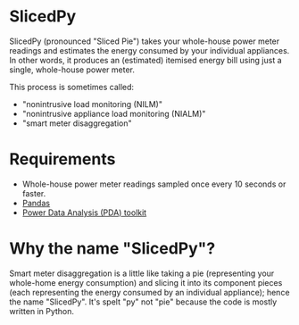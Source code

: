 # SlicedPy

SlicedPy (pronounced "Sliced Pie") takes your whole-house power meter
readings and estimates the energy consumed by your individual
appliances.  In other words, it produces an (estimated) itemised
energy bill using just a single, whole-house power meter.

This process is sometimes called:

* "nonintrusive load monitoring (NILM)"
* "nonintrusive appliance load monitoring (NIALM)"
* "smart meter disaggregation"

# Requirements

* Whole-house power meter readings sampled once every 10 seconds or faster.
* [Pandas](http://pandas.pydata.org/)
* [Power Data Analysis (PDA)
   toolkit](https://github.com/JackKelly/pda/)

# Why the name "SlicedPy"?

Smart meter disaggregation is a little like taking a pie (representing
your whole-home energy consumption) and slicing it into its component
pieces (each representing the energy consumed by an individual
appliance); hence the name "SlicedPy".  It's spelt "py" not "pie"
because the code is mostly written in Python.
